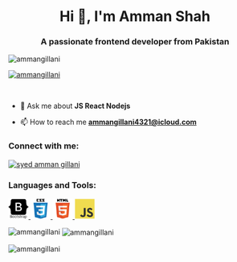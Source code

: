  <h1 align="center">Hi 👋, I'm Amman Shah</h1>
<h3 align="center">A passionate frontend developer from Pakistan</h3>

<p align="left"> <img src="https://komarev.com/ghpvc/?username=ammangillani&label=Profile%20views&color=0e75b6&style=flat" alt="ammangillani" /> </p>

<p align="left"> <a href="https://github.com/ryo-ma/github-profile-trophy"><img src="https://github-profile-trophy.vercel.app/?username=ammangillani" alt="ammangillani" /></a> </p>

<p align="left"> <a href="https://twitter.com/" target="blank"><img src="https://img.shields.io/twitter/follow/?logo=twitter&style=for-the-badge" alt="" /></a> </p>

- 💬 Ask me about **JS React Nodejs**

- 📫 How to reach me **ammangillani4321@icloud.com**

<h3 align="left">Connect with me:</h3>
<p align="left">
<a href="https://linkedin.com/in/syed amman gillani" target="blank"><img align="center" src="https://raw.githubusercontent.com/rahuldkjain/github-profile-readme-generator/master/src/images/icons/Social/linked-in-alt.svg" alt="syed amman gillani" height="30" width="40" /></a>
</p>

<h3 align="left">Languages and Tools:</h3>
<p align="left"> <a href="https://getbootstrap.com" target="_blank" rel="noreferrer"> <img src="https://raw.githubusercontent.com/devicons/devicon/master/icons/bootstrap/bootstrap-plain-wordmark.svg" alt="bootstrap" width="40" height="40"/> </a> <a href="https://www.w3schools.com/css/" target="_blank" rel="noreferrer"> <img src="https://raw.githubusercontent.com/devicons/devicon/master/icons/css3/css3-original-wordmark.svg" alt="css3" width="40" height="40"/> </a> <a href="https://www.w3.org/html/" target="_blank" rel="noreferrer"> <img src="https://raw.githubusercontent.com/devicons/devicon/master/icons/html5/html5-original-wordmark.svg" alt="html5" width="40" height="40"/> </a> <a href="https://developer.mozilla.org/en-US/docs/Web/JavaScript" target="_blank" rel="noreferrer"> <img src="https://raw.githubusercontent.com/devicons/devicon/master/icons/javascript/javascript-original.svg" alt="javascript" width="40" height="40"/> </a> </p>

<p><img align="left" src="https://github-readme-stats.vercel.app/api/top-langs?username=ammangillani&show_icons=true&locale=en&layout=compact" alt="ammangillani" /></p>

<p>&nbsp;<img align="center" src="https://github-readme-stats.vercel.app/api?username=ammangillani&show_icons=true&locale=en" alt="ammangillani" /></p>

<p><img align="center" src="https://github-readme-streak-stats.herokuapp.com/?user=ammangillani&" alt="ammangillani" /></p>
